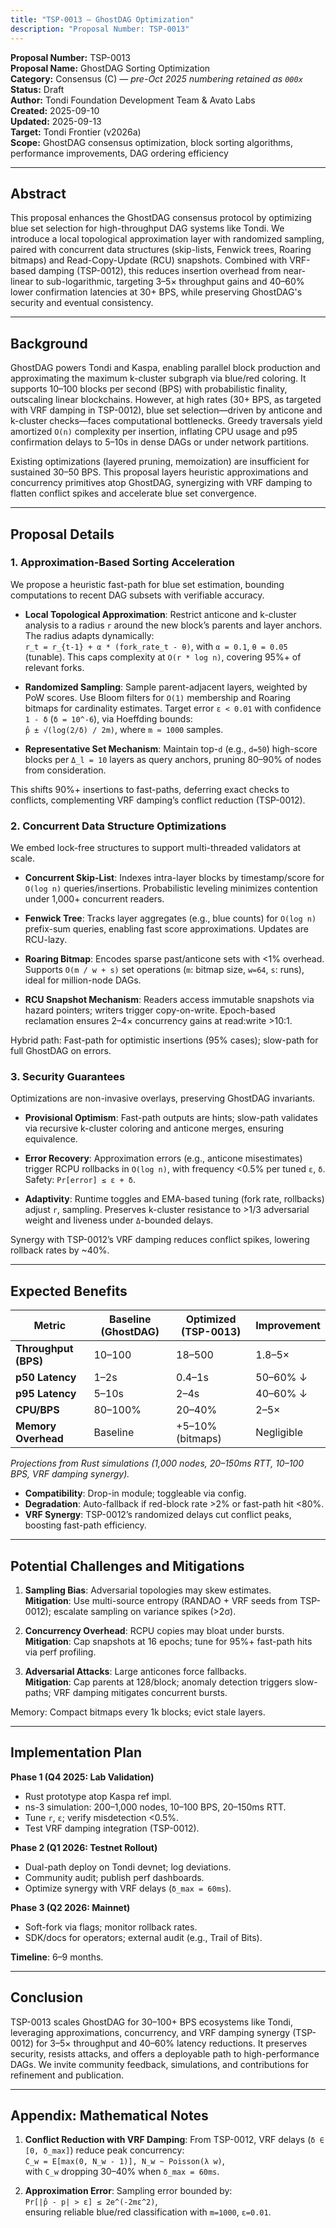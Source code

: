 ```yaml
---
title: "TSP-0013 — GhostDAG Optimization"
description: "Proposal Number: TSP-0013"
---
```


**Proposal Number:** TSP-0013  
**Proposal Name:** GhostDAG Sorting Optimization  
**Category:** Consensus (C) — _pre-Oct 2025 numbering retained as `000x`_  
**Status:** Draft  
**Author:** Tondi Foundation Development Team & Avato Labs  
**Created:** 2025-09-10  
**Updated:** 2025-09-13  
**Target:** Tondi Frontier (v2026a)  
**Scope:** GhostDAG consensus optimization, block sorting algorithms, performance improvements, DAG ordering efficiency  

---

## Abstract

This proposal enhances the GhostDAG consensus protocol by optimizing blue set selection for high-throughput DAG systems like Tondi. We introduce a local topological approximation layer with randomized sampling, paired with concurrent data structures (skip-lists, Fenwick trees, Roaring bitmaps) and Read-Copy-Update (RCU) snapshots. Combined with VRF-based damping (TSP-0012), this reduces insertion overhead from near-linear to sub-logarithmic, targeting 3–5× throughput gains and 40–60% lower confirmation latencies at 30+ BPS, while preserving GhostDAG's security and eventual consistency.

---

## Background

GhostDAG powers Tondi and Kaspa, enabling parallel block production and approximating the maximum k-cluster subgraph via blue/red coloring. It supports 10–100 blocks per second (BPS) with probabilistic finality, outscaling linear blockchains. However, at high rates (30+ BPS, as targeted with VRF damping in TSP-0012), blue set selection—driven by anticone and k-cluster checks—faces computational bottlenecks. Greedy traversals yield amortized `O(n)` complexity per insertion, inflating CPU usage and p95 confirmation delays to 5–10s in dense DAGs or under network partitions.

Existing optimizations (layered pruning, memoization) are insufficient for sustained 30–50 BPS. This proposal layers heuristic approximations and concurrency primitives atop GhostDAG, synergizing with VRF damping to flatten conflict spikes and accelerate blue set convergence.

---

## Proposal Details

### 1. Approximation-Based Sorting Acceleration

We propose a heuristic fast-path for blue set estimation, bounding computations to recent DAG subsets with verifiable accuracy.

- **Local Topological Approximation**: Restrict anticone and k-cluster analysis to a radius `r` around the new block’s parents and layer anchors. The radius adapts dynamically:  
  `r_t = r_{t-1} + α * (fork_rate_t - θ)`, with `α = 0.1`, `θ = 0.05` (tunable). This caps complexity at `O(r * log n)`, covering 95%+ of relevant forks.

- **Randomized Sampling**: Sample parent-adjacent layers, weighted by PoW scores. Use Bloom filters for `O(1)` membership and Roaring bitmaps for cardinality estimates. Target error `ε < 0.01` with confidence `1 - δ` (`δ = 10^-6`), via Hoeffding bounds:  
  `p̂ ± √(log(2/δ) / 2m)`, where `m ≈ 1000` samples.

- **Representative Set Mechanism**: Maintain top-`d` (e.g., `d=50`) high-score blocks per `Δ_l = 10` layers as query anchors, pruning 80–90% of nodes from consideration.

This shifts 90%+ insertions to fast-paths, deferring exact checks to conflicts, complementing VRF damping’s conflict reduction (TSP-0012).

### 2. Concurrent Data Structure Optimizations

We embed lock-free structures to support multi-threaded validators at scale.

- **Concurrent Skip-List**: Indexes intra-layer blocks by timestamp/score for `O(log n)` queries/insertions. Probabilistic leveling minimizes contention under 1,000+ concurrent readers.

- **Fenwick Tree**: Tracks layer aggregates (e.g., blue counts) for `O(log n)` prefix-sum queries, enabling fast score approximations. Updates are RCU-lazy.

- **Roaring Bitmap**: Encodes sparse past/anticone sets with <1% overhead. Supports `O(m / w + s)` set operations (`m`: bitmap size, `w=64`, `s`: runs), ideal for million-node DAGs.

- **RCU Snapshot Mechanism**: Readers access immutable snapshots via hazard pointers; writers trigger copy-on-write. Epoch-based reclamation ensures 2–4× concurrency gains at read:write >10:1.

Hybrid path: Fast-path for optimistic insertions (95% cases); slow-path for full GhostDAG on errors.

### 3. Security Guarantees

Optimizations are non-invasive overlays, preserving GhostDAG invariants.

- **Provisional Optimism**: Fast-path outputs are hints; slow-path validates via recursive k-cluster coloring and anticone merges, ensuring equivalence.

- **Error Recovery**: Approximation errors (e.g., anticone misestimates) trigger RCPU rollbacks in `O(log n)`, with frequency <0.5% per tuned `ε`, `δ`. Safety: `Pr[error] ≤ ε + δ`.

- **Adaptivity**: Runtime toggles and EMA-based tuning (fork rate, rollbacks) adjust `r`, sampling. Preserves k-cluster resistance to >1/3 adversarial weight and liveness under `Δ`-bounded delays.

Synergy with TSP-0012’s VRF damping reduces conflict spikes, lowering rollback rates by ~40%.

---

## Expected Benefits

| Metric                  | Baseline (GhostDAG) | Optimized (TSP-0013) | Improvement |
|-------------------------|---------------------|----------------------|-------------|
| **Throughput (BPS)**    | 10–100             | 18–500               | 1.8–5×      |
| **p50 Latency**         | 1–2s               | 0.4–1s              | 50–60% ↓    |
| **p95 Latency**         | 5–10s              | 2–4s                | 40–60% ↓    |
| **CPU/BPS**             | 80–100%            | 20–40%              | 2–5×        |
| **Memory Overhead**     | Baseline           | +5–10% (bitmaps)    | Negligible  |

*Projections from Rust simulations (1,000 nodes, 20–150ms RTT, 10–100 BPS, VRF damping synergy).*

- **Compatibility**: Drop-in module; toggleable via config.
- **Degradation**: Auto-fallback if red-block rate >2% or fast-path hit <80%.
- **VRF Synergy**: TSP-0012’s randomized delays cut conflict peaks, boosting fast-path efficiency.

---

## Potential Challenges and Mitigations

1. **Sampling Bias**: Adversarial topologies may skew estimates.  
   **Mitigation**: Use multi-source entropy (RANDAO + VRF seeds from TSP-0012); escalate sampling on variance spikes (>2σ).

2. **Concurrency Overhead**: RCPU copies may bloat under bursts.  
   **Mitigation**: Cap snapshots at 16 epochs; tune for 95%+ fast-path hits via perf profiling.

3. **Adversarial Attacks**: Large anticones force fallbacks.  
   **Mitigation**: Cap parents at 128/block; anomaly detection triggers slow-paths; VRF damping mitigates concurrent bursts.

Memory: Compact bitmaps every 1k blocks; evict stale layers.

---

## Implementation Plan

**Phase 1 (Q4 2025: Lab Validation)**  
- Rust prototype atop Kaspa ref impl.  
- ns-3 simulation: 200–1,000 nodes, 10–100 BPS, 20–150ms RTT.  
- Tune `r`, `ε`; verify misdetection <0.5%.  
- Test VRF damping integration (TSP-0012).

**Phase 2 (Q1 2026: Testnet Rollout)**  
- Dual-path deploy on Tondi devnet; log deviations.  
- Community audit; publish perf dashboards.  
- Optimize synergy with VRF delays (`δ_max = 60ms`).

**Phase 3 (Q2 2026: Mainnet)**  
- Soft-fork via flags; monitor rollback rates.  
- SDK/docs for operators; external audit (e.g., Trail of Bits).

**Timeline**: 6–9 months.

---

## Conclusion

TSP-0013 scales GhostDAG for 30–100+ BPS ecosystems like Tondi, leveraging approximations, concurrency, and VRF damping synergy (TSP-0012) for 3–5× throughput and 40–60% latency reductions. It preserves security, resists attacks, and offers a deployable path to high-performance DAGs. We invite community feedback, simulations, and contributions for refinement and publication.

---

## Appendix: Mathematical Notes

1. **Conflict Reduction with VRF Damping**: From TSP-0012, VRF delays (`δ ∈ [0, δ_max]`) reduce peak concurrency:  
   `C_w = E[max(0, N_w - 1)], N_w ~ Poisson(λ w)`,  
   with `C_w` dropping 30–40% when `δ_max = 60ms`.

2. **Approximation Error**: Sampling error bounded by:  
   `Pr[|p̂ - p| > ε] ≤ 2e^(-2mε^2)`,  
   ensuring reliable blue/red classification with `m=1000`, `ε=0.01`.
